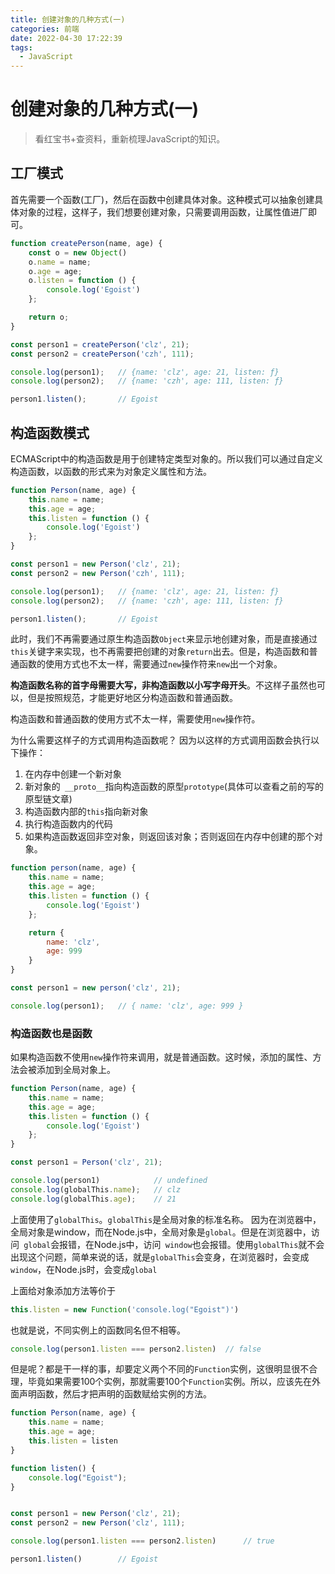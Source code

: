 ```yaml
---
title: 创建对象的几种方式(一)
categories: 前端
date: 2022-04-30 17:22:39
tags:
  - JavaScript
---
```


# 创建对象的几种方式(一)
> 看红宝书+查资料，重新梳理JavaScript的知识。
## 工厂模式
首先需要一个函数(工厂)，然后在函数中创建具体对象。这种模式可以抽象创建具体对象的过程，这样子，我们想要创建对象，只需要调用函数，让属性值进厂即可。

```js
function createPerson(name, age) {
    const o = new Object()
    o.name = name;
    o.age = age;
    o.listen = function () {
        console.log('Egoist')
    };

    return o;
}

const person1 = createPerson('clz', 21);
const person2 = createPerson('czh', 111);

console.log(person1);   // {name: 'clz', age: 21, listen: ƒ}
console.log(person2);   // {name: 'czh', age: 111, listen: ƒ}

person1.listen();       // Egoist
```



## 构造函数模式

ECMAScript中的构造函数是用于创建特定类型对象的。所以我们可以通过自定义构造函数，以函数的形式来为对象定义属性和方法。

```js
function Person(name, age) {
    this.name = name;
    this.age = age;
    this.listen = function () {
        console.log('Egoist')
    };
}

const person1 = new Person('clz', 21);
const person2 = new Person('czh', 111);

console.log(person1);   // {name: 'clz', age: 21, listen: ƒ}
console.log(person2);   // {name: 'czh', age: 111, listen: ƒ}

person1.listen();       // Egoist
```

此时，我们不再需要通过原生构造函数` Object `来显示地创建对象，而是直接通过` this `关键字来实现，也不再需要把创建的对象` return `出去。但是，构造函数和普通函数的使用方式也不太一样，需要通过` new `操作符来` new `出一个对象。

**构造函数名称的首字母需要大写，非构造函数以小写字母开头**。不这样子虽然也可以，但是按照规范，才能更好地区分构造函数和普通函数。

构造函数和普通函数的使用方式不太一样，需要使用` new `操作符。

为什么需要这样子的方式调用构造函数呢？
因为以这样的方式调用函数会执行以下操作：
1. 在内存中创建一个新对象
2. 新对象的` __proto__`指向构造函数的原型` prototype `(具体可以查看之前的写的原型链文章)
3. 构造函数内部的`this`指向新对象
4. 执行构造函数内的代码
5. 如果构造函数返回非空对象，则返回该对象；否则返回在内存中创建的那个对象。

```js
function person(name, age) {
    this.name = name;
    this.age = age;
    this.listen = function () {
        console.log('Egoist')
    };

    return {
        name: 'clz',
        age: 999
    }
}

const person1 = new person('clz', 21);

console.log(person1);   // { name: 'clz', age: 999 }
```

### 构造函数也是函数
如果构造函数不使用` new `操作符来调用，就是普通函数。这时候，添加的属性、方法会被添加到全局对象上。

```js
function Person(name, age) {
    this.name = name;
    this.age = age;
    this.listen = function () {
        console.log('Egoist')
    };
}

const person1 = Person('clz', 21);

console.log(person1)            // undefined
console.log(globalThis.name);   // clz
console.log(globalThis.age);    // 21
```

上面使用了` globalThis `。` globalThis `是全局对象的标准名称。
因为在浏览器中，全局对象是window，而在Node.js中，全局对象是` global `。但是在浏览器中，访问` global`会报错，在Node.js中，访问` window`也会报错。使用` globalThis `就不会出现这个问题，简单来说的话，就是` globalThis `会变身，在浏览器时，会变成` window `，在Node.js时，会变成` global `


上面给对象添加方法等价于
```js
this.listen = new Function('console.log("Egoist")')
```

也就是说，不同实例上的函数同名但不相等。
```js
console.log(person1.listen === person2.listen)  // false
```

但是呢？都是干一样的事，却要定义两个不同的` Function `实例，这很明显很不合理，毕竟如果需要100个实例，那就需要100个` Function `实例。所以，应该先在外面声明函数，然后才把声明的函数赋给实例的方法。

```js
function Person(name, age) {
    this.name = name;
    this.age = age;
    this.listen = listen
}

function listen() {
    console.log("Egoist");
}


const person1 = new Person('clz', 21);
const person2 = new Person('clz', 111);

console.log(person1.listen === person2.listen)      // true

person1.listen()        // Egoist
```

